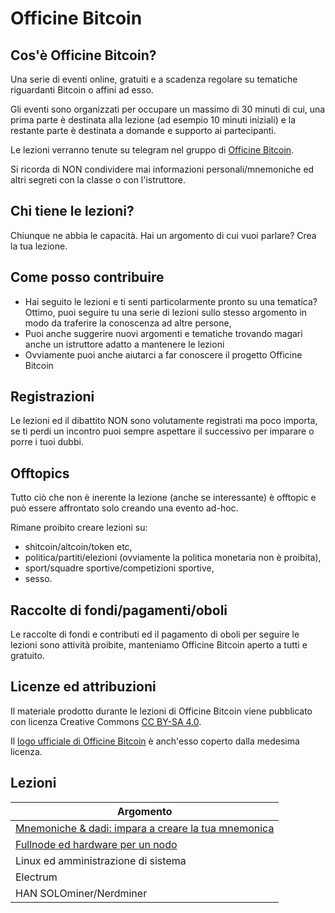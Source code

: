 # Officine Bitcoin

## Cos'è Officine Bitcoin?
Una serie di eventi online, gratuiti e a scadenza regolare su tematiche riguardanti Bitcoin o affini ad esso.

Gli eventi sono organizzati per occupare un massimo di 30 minuti di cui, una prima parte è destinata alla lezione (ad esempio 10 minuti iniziali) e la restante parte è destinata a domande e supporto ai partecipanti.

Le lezioni verranno tenute su telegram nel gruppo di [Officine Bitcoin](https://t.me/officinebitcoin).

Si ricorda di NON condividere mai informazioni personali/mnemoniche ed altri segreti con la classe o con l'istruttore.

## Chi tiene le lezioni?
Chiunque ne abbia le capacità. Hai un argomento di cui vuoi parlare? Crea la tua lezione.

## Come posso contribuire
- Hai seguito le lezioni e ti senti particolarmente pronto su una tematica? Ottimo, puoi seguire tu una serie di lezioni sullo stesso argomento in modo da traferire la conoscenza ad altre persone,
- Puoi anche suggerire nuovi argomenti e tematiche trovando magari anche un istruttore adatto a mantenere le lezioni
- Ovviamente puoi anche aiutarci a far conoscere il progetto Officine Bitcoin

## Registrazioni 
Le lezioni ed il dibattito NON sono volutamente registrati ma poco importa, se ti perdi un incontro puoi sempre aspettare il successivo per imparare o porre i tuoi dubbi.

## Offtopics
Tutto ciò che non è inerente la lezione (anche se interessante) è offtopic e può essere affrontato solo creando una evento ad-hoc.

Rimane proibito creare lezioni su:
- shitcoin/altcoin/token etc,
- politica/partiti/elezioni (ovviamente la politica monetaria non è proibita),
- sport/squadre sportive/competizioni sportive,
- sesso.

## Raccolte di fondi/pagamenti/oboli
Le raccolte di fondi e contributi ed il pagamento di oboli per seguire le lezioni sono attività proibite, manteniamo Officine Bitcoin aperto a tutti e gratuito.

## Licenze ed attribuzioni
Il materiale prodotto durante le lezioni di Officine Bitcoin viene pubblicato con licenza Creative Commons [CC BY-SA 4.0](https://creativecommons.org/licenses/by-sa/4.0/legalcode.it).

Il [logo ufficiale di Officine Bitcoin](./logo/) è anch'esso coperto dalla medesima licenza.

## Lezioni

| Argomento                                           |
|-----------------------------------------------------|
| [Mnemoniche & dadi: impara a creare la tua mnemonica](./lezioni/mnedad/)|
| [Fullnode ed hardware per un nodo](./lezioni/fulhar/)|
| Linux ed amministrazione di sistema                 |
| Electrum                                            |
| HAN SOLOminer/Nerdminer                             |
